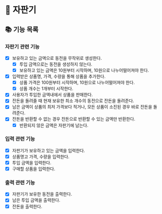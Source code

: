 # 🍮 자판기
## 📚 기능 목록
### 자판기 관련 기능
- [x] 보유하고 있는 금액으로 동전을 무작위로 생성한다.
  - [x] 투입 금액으로는 동전을 생성하지 않는다.
  - [x] 보유하고 있는 금액은 10원부터 시작하며, 10원으로 나누어떨어져야 한다.
- [x] 입력받은 상품명, 가격, 수량을 통해 상품을 추가한다.
  - [x] 상품 가격은 100원부터 시작하며, 10원으로 나누어떨어져야 한다.
  - [x] 상품 개수는 1개부터 시작한다.
- [x] 사용자가 투입한 금액내에서 상품을 판매한다.
- [x] 잔돈을 돌려줄 때 현재 보유한 최소 개수의 동전으로 잔돈을 돌려준다.
- [x] 남은 금액이 상품의 최저 가격보다 적거나, 모든 상품이 소진된 경우 바로 잔돈을 돌려준다.
- [x] 잔돈을 반환할 수 없는 경우 잔돈으로 반환할 수 있는 금액만 반환한다.
  - [x] 반환되지 않은 금액은 자판기에 남는다.

### 입력 관련 기능
- [x] 자판기가 보유하고 있는 금액을 입력한다.
- [x] 상품명고 가격, 수량을 입력한다.
- [x] 투입 금액을 입력한다.
- [x] 구매할 상품을 입력한다.

### 출력 관련 기능
- [x] 자판기가 보유한 동전을 출력한다.
- [x] 남은 투입 금액을 출력한다.
- [x] 잔돈을 출력한다.
